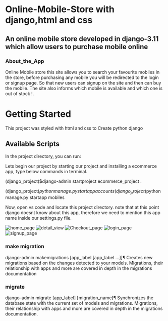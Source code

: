 # Online-Mobile-Store with django,html and css
## An online mobile store developed in django-3.11 which allow users to purchase mobile online 

### About_the_App
Online Mobile store  this site allows you to search your favourite mobiles in the store, before purchasing any mobile you will be redirected to the login or signup page. So that new users can signup on the site and then can buy the mobile. The site also informs which mobile is available and which one is out of stock !.

# Getting Started
This project was styled with html and css to Create python django

## Available Scripts
In the project directory, you can run:

Lets begin our project by starting our project and installing a ecommerce app, type below commands in terminal.

(django_project)$django-admin startproject ecommerce_project . 

(django_project)$python manage.py startapp accounts
(django_project)$python manage.py startapp mobiles

Now, open  vs code and locate this project directory. note that at this point django doesnt know about this app, therefore we need to mention this app name inside our settings.py file.

![home_page](home.png)
![detail_view](detail.png)
![Checkout_page](checkout.png)
![login_page](login.png)
![signup_page](signup.png)

### make migration
django-admin makemigrations [app_label [app_label ...]]¶
Creates new migrations based on the changes detected to your models. Migrations, their relationship with apps and more are covered in depth in the migrations documentation
### migrate
django-admin migrate [app_label] [migration_name]¶
Synchronizes the database state with the current set of models and migrations. Migrations, their relationship with apps and more are covered in depth in the migrations documentation.